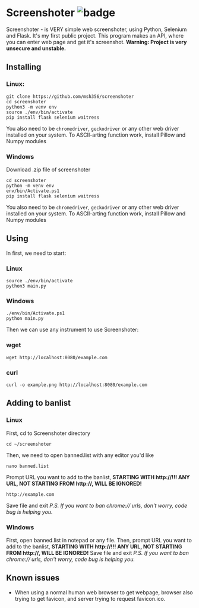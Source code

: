 # Screenshoter ![badge](https://badgen.net/badge/version/1.5)
Screenshoter - is VERY simple web screenshoter, using Python, Selenium and Flask. It's my first public project. This program makes an API, where you can enter web page and get it's screenshot. **Warning: Project is very unsecure and unstable.**
## Installing
### Linux:
    git clone https://github.com/msh356/screenshoter
    cd screenshoter
    python3 -m venv env
    source ./env/bin/activate
    pip install flask selenium waitress
You also need to be `chromedriver`, `geckodriver` or any other web driver installed on your system. To ASCII-arting function work, install Pillow and Numpy modules
### Windows
Download .zip file of screenshoter

    cd screenshoter
    python -m venv env
    env/bin/Activate.ps1
    pip install flask selenium waitress
You also need to be `chromedriver`, `geckodriver` or any other web driver installed on your system. To ASCII-arting function work, install Pillow and Numpy modules
## Using
In first, we need to start:
### Linux
    source ./env/bin/activate
    python3 main.py
### Windows
    ./env/bin/Activate.ps1
    python main.py
Then we can use any instrument to use Screenshoter:
### wget
    wget http://localhost:8080/example.com
### curl
    curl -o example.png http://localhost:8080/example.com
## Adding to banlist
### Linux
First, cd to Screenshoter directory

    cd ~/screenshoter
Then, we need to open banned.list with any editor you'd like

    nano banned.list
Prompt URL you want to add to the banlist, **STARTING WITH http://!!! ANY URL, NOT STARTING FROM http://, WILL BE IGNORED!**

    http://example.com
Save file and exit
*P.S. If you want to ban chrome:// urls, don't worry, code bug is helping you.*
### Windows
First, open banned.list in notepad or any file. Then, prompt URL you want to add to the banlist, **STARTING WITH http://!!! ANY URL, NOT STARTING FROM http://, WILL BE IGNORED!** Save file and exit
*P.S. If you want to ban chrome:// urls, don't worry, code bug is helping you.*
## Known issues
* When using a normal human web browser to get webpage, browser also trying to get favicon, and server trying to request favicon.ico.